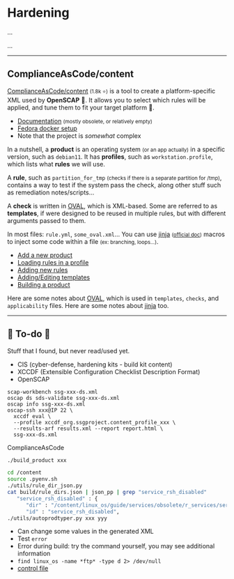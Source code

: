 # Hardening

<div class="row row-cols-md-2"><div>

...
</div><div>

...
</div></div>

<hr class="sep-both">

## ComplianceAsCode/content

<div class="row row-cols-md-2"><div>

[ComplianceAsCode/content](https://github.com/ComplianceAsCode/content) <small>(1.8k ⭐)</small> is a tool to create a platform-specific XML used by **OpenSCAP** 🔎. It allows you to select which rules will be applied, and tune them to fit your target platform 🚀.

* [Documentation](https://complianceascode.readthedocs.io/en/latest/manual/developer/01_introduction.html) <small>(mostly obsolete, or relatively empty)</small>
* [Fedora docker setup](content/install.md)
* Note that the project is *somewhat* complex

In a nutshell, a **product** is an operating system <small>(or an app actually)</small> in a specific version, such as `debian11`. It has **profiles**, such as `workstation.profile`, which lists what **rules** we will use.

A **rule**, such as `partition_for_tmp` <small>(checks if there is a separate partition for /tmp)</small>, contains a way to test if the system pass the check, along other stuff such as remediation notes/scripts...
</div><div>

A **check** is written in [OVAL](https://ovalproject.github.io/getting-started/tutorial/), which is XML-based. Some are referred to as **templates**, if were designed to be reused in multiple rules, but with different arguments passed to them. 

In most files: `rule.yml`, `some_oval.xml`... You can use [jinja](https://complianceascode.readthedocs.io/en/latest/jinja_macros/01-general.html) <small>([official doc](https://jinja.palletsprojects.com/en/3.0.x/))</small> macros to inject some code within a file <small>(ex: branching, loops...)</small>.

* [Add a new product](content/product.md)
* [Loading rules in a profile]()
* [Adding new rules](content/rules.md)
* [Adding/Editing templates](content/templates.md)
* [Building a product]()

Here are some notes about [OVAL](content/oval.md), which is used in `templates`, `checks`, and `applicability` files. Here are some notes about [jinja](content/jinja.md) too.

</div></div>

<hr class="sep-both">

## 👻 To-do 👻

Stuff that I found, but never read/used yet.

<div class="row row-cols-md-2"><div>

* CIS (cyber-defense, hardening kits - build kit content)
* XCCDF (Extensible Configuration Checklist Description Format)
* OpenSCAP

```
scap-workbench ssg-xxx-ds.xml
oscap ds sds-validate ssg-xxx-ds.xml
oscap info ssg-xxx-ds.xml
oscap-ssh xxx@IP 22 \
  xccdf eval \
  --profile xccdf_org.ssgproject.content_profile_xxx \
  --results-arf results.xml --report report.html \
  ssg-xxx-ds.xml
```
</div><div>

ComplianceAsCode

```bash
./build_product xxx

cd /content
source .pyenv.sh
./utils/rule_dir_json.py
cat build/rule_dirs.json | json_pp | grep "service_rsh_disabled"
   "service_rsh_disabled" : {
      "dir" : "/content/linux_os/guide/services/obsolete/r_services/service_rsh_disabled",
      "id" : "service_rsh_disabled",
./utils/autoprodtyper.py xxx yyy
```

* Can change some values in the generated XML
* Test `error`
* Error during build: try the command yourself, you may see additional information
* `find linux_os -name *ftp* -type d 2> /dev/null`
* [control file](https://complianceascode.readthedocs.io/en/latest/manual/developer/03_creating_content.html#controls)
</div></div>